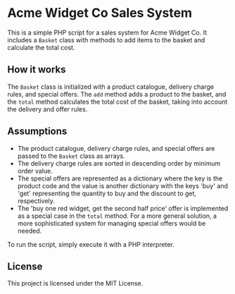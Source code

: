 # Acme Widget Co Sales System

This is a simple PHP script for a sales system for Acme Widget Co. It includes a `Basket` class with methods to add items to the basket and calculate the total cost.

## How it works

The `Basket` class is initialized with a product catalogue, delivery charge rules, and special offers. The `add` method adds a product to the basket, and the `total` method calculates the total cost of the basket, taking into account the delivery and offer rules.

## Assumptions

- The product catalogue, delivery charge rules, and special offers are passed to the `Basket` class as arrays.
- The delivery charge rules are sorted in descending order by minimum order value.
- The special offers are represented as a dictionary where the key is the product code and the value is another dictionary with the keys 'buy' and 'get' representing the quantity to buy and the discount to get, respectively.
- The 'buy one red widget, get the second half price' offer is implemented as a special case in the `total` method. For a more general solution, a more sophisticated system for managing special offers would be needed.

To run the script, simply execute it with a PHP interpreter.

## License

This project is licensed under the MIT License.
